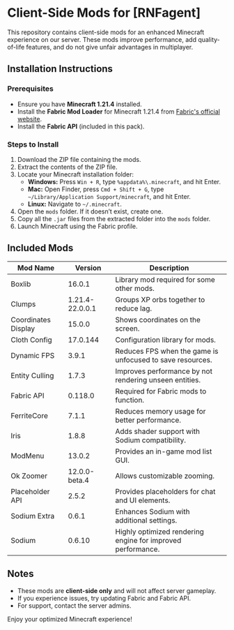 # Client-Side Mods for [RNFagent]

This repository contains client-side mods for an enhanced Minecraft experience on our server. These mods improve performance, add quality-of-life features, and do not give unfair advantages in multiplayer.

## Installation Instructions

### Prerequisites
- Ensure you have **Minecraft 1.21.4** installed.
- Install the **Fabric Mod Loader** for Minecraft 1.21.4 from [Fabric's official website](https://fabricmc.net/use/).
- Install the **Fabric API** (included in this pack).

### Steps to Install
1. Download the ZIP file containing the mods.
2. Extract the contents of the ZIP file.
3. Locate your Minecraft installation folder:
   - **Windows:** Press `Win + R`, type `%appdata%\.minecraft`, and hit Enter.
   - **Mac:** Open Finder, press `Cmd + Shift + G`, type `~/Library/Application Support/minecraft`, and hit Enter.
   - **Linux:** Navigate to `~/.minecraft`.
4. Open the `mods` folder. If it doesn’t exist, create one.
5. Copy all the `.jar` files from the extracted folder into the `mods` folder.
6. Launch Minecraft using the Fabric profile.

## Included Mods

| Mod Name | Version | Description |
|----------|---------|-------------|
| Boxlib | 16.0.1 | Library mod required for some other mods. |
| Clumps | 1.21.4-22.0.0.1 | Groups XP orbs together to reduce lag. |
| Coordinates Display | 15.0.0 | Shows coordinates on the screen. |
| Cloth Config | 17.0.144 | Configuration library for mods. |
| Dynamic FPS | 3.9.1 | Reduces FPS when the game is unfocused to save resources. |
| Entity Culling | 1.7.3 | Improves performance by not rendering unseen entities. |
| Fabric API | 0.118.0 | Required for Fabric mods to function. |
| FerriteCore | 7.1.1 | Reduces memory usage for better performance. |
| Iris | 1.8.8 | Adds shader support with Sodium compatibility. |
| ModMenu | 13.0.2 | Provides an in-game mod list GUI. |
| Ok Zoomer | 12.0.0-beta.4 | Allows customizable zooming. |
| Placeholder API | 2.5.2 | Provides placeholders for chat and UI elements. |
| Sodium Extra | 0.6.1 | Enhances Sodium with additional settings. |
| Sodium | 0.6.10 | Highly optimized rendering engine for improved performance. |

## Notes
- These mods are **client-side only** and will not affect server gameplay.
- If you experience issues, try updating Fabric and Fabric API.
- For support, contact the server admins.

Enjoy your optimized Minecraft experience!


